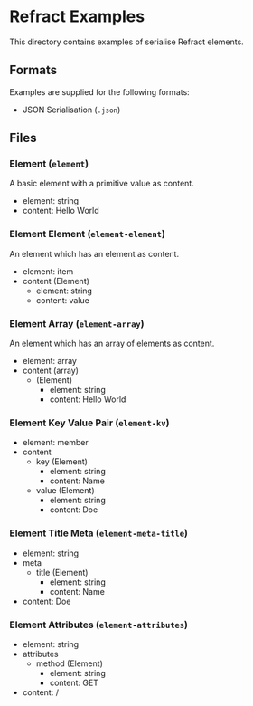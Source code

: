 # Refract Examples

This directory contains examples of serialise Refract elements.

## Formats

Examples are supplied for the following formats:

- JSON Serialisation (`.json`)

## Files

### Element (`element`)

A basic element with a primitive value as content.

- element: string
- content: Hello World

### Element Element (`element-element`)

An element which has an element as content.

- element: item
- content (Element)
    - element: string
    - content: value

### Element Array (`element-array`)

An element which has an array of elements as content.

- element: array
- content (array)
    - (Element)
        - element: string
        - content: Hello World

### Element Key Value Pair (`element-kv`)

- element: member
- content
    - key (Element)
        - element: string
        - content: Name
    - value (Element)
        - element: string
        - content: Doe

### Element Title Meta (`element-meta-title`)

- element: string
- meta
    - title (Element)
        - element: string
        - content: Name
- content: Doe

### Element Attributes (`element-attributes`)

- element: string
- attributes
    - method (Element)
        - element: string
        - content: GET
- content: /
